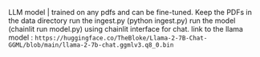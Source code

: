 LLM model | trained on any pdfs and can be fine-tuned.
Keep the PDFs in the data directory
run the ingest.py (python ingest.py)
run the model (chainlit run model.py) using chainlit interface for chat. 
link to the llama model : 
```https://huggingface.co/TheBloke/Llama-2-7B-Chat-GGML/blob/main/llama-2-7b-chat.ggmlv3.q8_0.bin``` 